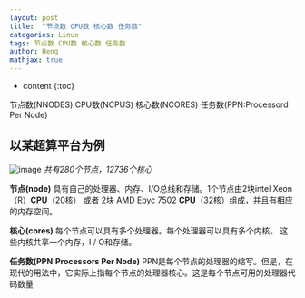 ```yaml
---
layout: post
title:  "节点数 CPU数 核心数 任务数"
categories: Linux
tags: 节点数 CPU数 核心数 任务数
author: Heng
mathjax: true
---
```


* content
{:toc}




节点数(NNODES) CPU数(NCPUS) 核心数(NCORES) 任务数(PPN:Processord Per Node)

## 以某超算平台为例

![image](https://github.com/ZhangHeng12345/ZhangHeng12345.github.io/assets/75315280/a1e5b8b2-5c7e-4d44-b5eb-29481f659fcc)
*共有280个节点，12736个核心*

**节点(node)** 具有自己的处理器、内存、I/O总线和存储。1个节点由2块intel Xeon（R）**CPU**（20核） 或者 2块 AMD Epyc 7502 **CPU**（32核）组成，并且有相应的内存空间。<br>

**核心(cores)** 每个节点可以具有多个处理器。每个处理器可以具有多个内核。 这些内核共享一个内存，I / O和存储。<br>

**任务数(PPN:Processors Per Node)** PPN是每个节点的处理器的缩写。但是，在现代的用法中，它实际上指每个节点的处理器核心。这是每个节点可用的处理器代码数量

